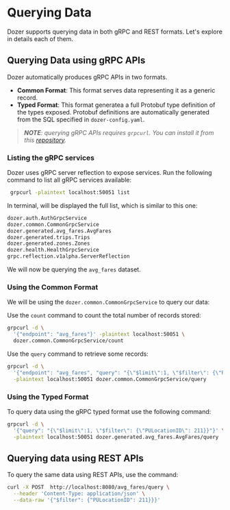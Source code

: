 # Querying Data

Dozer supports querying data in both gRPC and REST formats. Let's explore in details each of them.

## Querying Data using gRPC APIs

Dozer automatically produces gRPC APIs in two formats.

* **Common Format**: This format serves data representing it as a generic record.
* **Typed Format**: This format generatea a full Protobuf type definition of the types exposed. Protobuf definitions are automatically generated from the SQL specified in `dozer-config.yaml`.

> *__NOTE__: querying gRPC APIs requires `grpcurl`. You can install it  from this [repository](https://github.com/fullstorydev/grpcurl).*


### Listing the gRPC services

Dozer uses gRPC server reflection to expose services. Run the following command to list all gRPC services available:

```bash
 grpcurl -plaintext localhost:50051 list
```

In terminal, will be displayed the full list, which is similar to this one:

```bash
dozer.auth.AuthGrpcService
dozer.common.CommonGrpcService
dozer.generated.avg_fares.AvgFares
dozer.generated.trips.Trips
dozer.generated.zones.Zones
dozer.health.HealthGrpcService
grpc.reflection.v1alpha.ServerReflection
```

We will now be querying the `avg_fares` dataset.

### Using the Common Format

We will be using the `dozer.common.CommonGrpcService` to query our data:

Use the `count` command to count the total number of records stored:

```bash
grpcurl -d \
  '{"endpoint": "avg_fares"}' -plaintext localhost:50051 \
  dozer.common.CommonGrpcService/count
```

Use the `query` command to retrieve some records:

```bash
grpcurl -d \
  '{"endpoint": "avg_fares", "query": "{\"$limit\":1, \"$filter\": {\"PULocationID\": 211}}"}' \
  -plaintext localhost:50051 dozer.common.CommonGrpcService/query
```

### Using the Typed Format

To query data using the gRPC typed format use the following command:

```bash
grpcurl -d \
  '{"query": "{\"$limit\":1, \"$filter\": {\"PULocationID\": 211}}"}' \
  -plaintext localhost:50051 dozer.generated.avg_fares.AvgFares/query
```

## Querying data using REST APIs

To query the same data using REST APIs, use the command:

```bash
curl -X POST  http://localhost:8080/avg_fares/query \
  --header 'Content-Type: application/json' \
  --data-raw '{"$filter": {"PULocationID": 211}}}'
```


